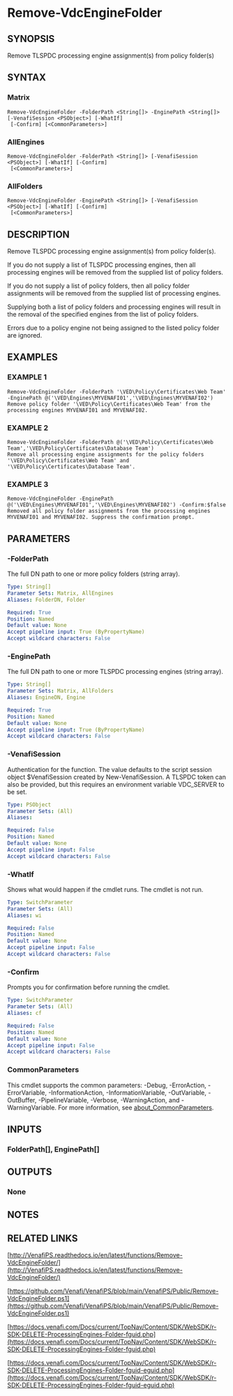 # Remove-VdcEngineFolder

## SYNOPSIS
Remove TLSPDC processing engine assignment(s) from policy folder(s)

## SYNTAX

### Matrix
```
Remove-VdcEngineFolder -FolderPath <String[]> -EnginePath <String[]> [-VenafiSession <PSObject>] [-WhatIf]
 [-Confirm] [<CommonParameters>]
```

### AllEngines
```
Remove-VdcEngineFolder -FolderPath <String[]> [-VenafiSession <PSObject>] [-WhatIf] [-Confirm]
 [<CommonParameters>]
```

### AllFolders
```
Remove-VdcEngineFolder -EnginePath <String[]> [-VenafiSession <PSObject>] [-WhatIf] [-Confirm]
 [<CommonParameters>]
```

## DESCRIPTION
Remove TLSPDC processing engine assignment(s) from policy folder(s).

If you do not supply a list of TLSPDC processing engines, then all processing engines will be removed from the supplied list of policy folders.

If you do not supply a list of policy folders, then all policy folder assignments will be removed from the supplied list of processing engines.

Supplying both a list of policy folders and processing engines will result in the removal of the specified engines from the list of policy folders.

Errors due to a policy engine not being assigned to the listed policy folder are ignored.

## EXAMPLES

### EXAMPLE 1
```
Remove-VdcEngineFolder -FolderPath '\VED\Policy\Certificates\Web Team' -EnginePath @('\VED\Engines\MYVENAFI01','\VED\Engines\MYVENAFI02')
Remove policy folder '\VED\Policy\Certificates\Web Team' from the processing engines MYVENAFI01 and MYVENAFI02.
```

### EXAMPLE 2
```
Remove-VdcEngineFolder -FolderPath @('\VED\Policy\Certificates\Web Team','\VED\Policy\Certificates\Database Team')
Remove all processing engine assignments for the policy folders '\VED\Policy\Certificates\Web Team' and '\VED\Policy\Certificates\Database Team'.
```

### EXAMPLE 3
```
Remove-VdcEngineFolder -EnginePath @('\VED\Engines\MYVENAFI01','\VED\Engines\MYVENAFI02') -Confirm:$false
Removed all policy folder assignments from the processing engines MYVENAFI01 and MYVENAFI02. Suppress the confirmation prompt.
```

## PARAMETERS

### -FolderPath
The full DN path to one or more policy folders (string array).

```yaml
Type: String[]
Parameter Sets: Matrix, AllEngines
Aliases: FolderDN, Folder

Required: True
Position: Named
Default value: None
Accept pipeline input: True (ByPropertyName)
Accept wildcard characters: False
```

### -EnginePath
The full DN path to one or more TLSPDC processing engines (string array).

```yaml
Type: String[]
Parameter Sets: Matrix, AllFolders
Aliases: EngineDN, Engine

Required: True
Position: Named
Default value: None
Accept pipeline input: True (ByPropertyName)
Accept wildcard characters: False
```

### -VenafiSession
Authentication for the function.
The value defaults to the script session object $VenafiSession created by New-VenafiSession.
A TLSPDC token can also be provided, but this requires an environment variable VDC_SERVER to be set.

```yaml
Type: PSObject
Parameter Sets: (All)
Aliases:

Required: False
Position: Named
Default value: None
Accept pipeline input: False
Accept wildcard characters: False
```

### -WhatIf
Shows what would happen if the cmdlet runs.
The cmdlet is not run.

```yaml
Type: SwitchParameter
Parameter Sets: (All)
Aliases: wi

Required: False
Position: Named
Default value: None
Accept pipeline input: False
Accept wildcard characters: False
```

### -Confirm
Prompts you for confirmation before running the cmdlet.

```yaml
Type: SwitchParameter
Parameter Sets: (All)
Aliases: cf

Required: False
Position: Named
Default value: None
Accept pipeline input: False
Accept wildcard characters: False
```

### CommonParameters
This cmdlet supports the common parameters: -Debug, -ErrorAction, -ErrorVariable, -InformationAction, -InformationVariable, -OutVariable, -OutBuffer, -PipelineVariable, -Verbose, -WarningAction, and -WarningVariable. For more information, see [about_CommonParameters](http://go.microsoft.com/fwlink/?LinkID=113216).

## INPUTS

### FolderPath[], EnginePath[]
## OUTPUTS

### None
## NOTES

## RELATED LINKS

[http://VenafiPS.readthedocs.io/en/latest/functions/Remove-VdcEngineFolder/](http://VenafiPS.readthedocs.io/en/latest/functions/Remove-VdcEngineFolder/)

[https://github.com/Venafi/VenafiPS/blob/main/VenafiPS/Public/Remove-VdcEngineFolder.ps1](https://github.com/Venafi/VenafiPS/blob/main/VenafiPS/Public/Remove-VdcEngineFolder.ps1)

[https://docs.venafi.com/Docs/current/TopNav/Content/SDK/WebSDK/r-SDK-DELETE-ProcessingEngines-Folder-fguid.php](https://docs.venafi.com/Docs/current/TopNav/Content/SDK/WebSDK/r-SDK-DELETE-ProcessingEngines-Folder-fguid.php)

[https://docs.venafi.com/Docs/current/TopNav/Content/SDK/WebSDK/r-SDK-DELETE-ProcessingEngines-Folder-fguid-eguid.php](https://docs.venafi.com/Docs/current/TopNav/Content/SDK/WebSDK/r-SDK-DELETE-ProcessingEngines-Folder-fguid-eguid.php)

